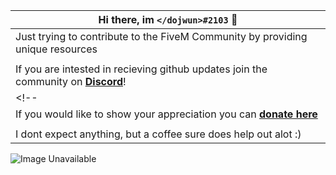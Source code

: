 
|Hi there, im ```</dojwun>#2103``` 👋|
|----|
| Just trying to contribute to the FiveM Community by providing unique resources |
||
| If you are intested in recieving github updates join the community on **[Discord](https://discord.gg/NVsaunpesE)**!|
<!-- ||
| If you would like to show your appreciation you can **[donate here](ko-fi.com/dojwun)** |
||
| I dont expect anything, but a coffee sure does help out alot :) | -->



<img src="https://raw.githubusercontent.com/dojwun/dojwun/master/addons/gif.gif" alt="Image Unavailable">
<!-- <img src="https://raw.githubusercontent.com/dojwun/dojwun/master/addons/TnJM.png" alt="Image Unavailable"> -->


<!--  ![](https://komarev.com/ghpvc/?username=dojwun&color=gray&label=VIEWS&style=plastic)-->
<!-- ![Profile views](https://gpvc.arturio.dev/dojwun) -->
 
